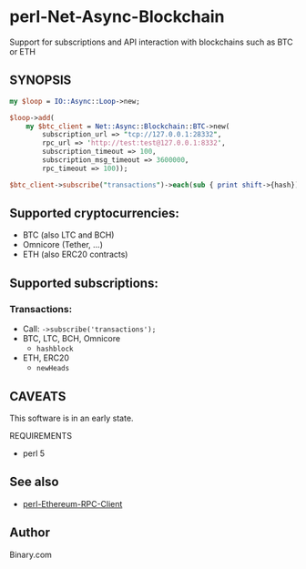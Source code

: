 
# perl-Net-Async-Blockchain

Support for subscriptions and API interaction with blockchains such as BTC or ETH

## SYNOPSIS

```perl
my $loop = IO::Async::Loop->new;

$loop->add(
	my $btc_client = Net::Async::Blockchain::BTC->new(
		subscription_url => "tcp://127.0.0.1:28332",
		rpc_url => 'http://test:test@127.0.0.1:8332',
		subscription_timeout => 100,
		subscription_msg_timeout => 3600000,
		rpc_timeout => 100));

$btc_client->subscribe("transactions")->each(sub { print shift->{hash})->get;
```

## Supported cryptocurrencies:

- BTC (also LTC and BCH)
- Omnicore (Tether, ...)
- ETH (also ERC20 contracts)

## Supported subscriptions:

### Transactions:
- Call: `->subscribe('transactions');`
- BTC, LTC, BCH, Omnicore
	- `hashblock`
- ETH, ERC20
	- `newHeads`

## CAVEATS

This software is in an early state.

REQUIREMENTS

-   perl 5

## See also
- [perl-Ethereum-RPC-Client](https://github.com/binary-com/perl-Ethereum-RPC-Client)

## Author
Binary.com
